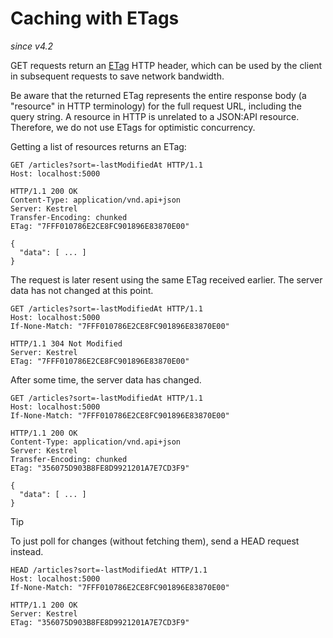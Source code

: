 # Caching with ETags

_since v4.2_

GET requests return an [ETag](https://developer.mozilla.org/docs/Web/HTTP/Headers/ETag) HTTP header, which can be used by the client in subsequent requests to save network bandwidth.

Be aware that the returned ETag represents the entire response body (a "resource" in HTTP terminology) for the full request URL, including the query string.
A resource in HTTP is unrelated to a JSON:API resource. Therefore, we do not use ETags for optimistic concurrency.

Getting a list of resources returns an ETag:

```http
GET /articles?sort=-lastModifiedAt HTTP/1.1
Host: localhost:5000
```

```http
HTTP/1.1 200 OK
Content-Type: application/vnd.api+json
Server: Kestrel
Transfer-Encoding: chunked
ETag: "7FFF010786E2CE8FC901896E83870E00"

{
  "data": [ ... ]
}
```

The request is later resent using the same ETag received earlier. The server data has not changed at this point.

```http
GET /articles?sort=-lastModifiedAt HTTP/1.1
Host: localhost:5000
If-None-Match: "7FFF010786E2CE8FC901896E83870E00"
```

```http
HTTP/1.1 304 Not Modified
Server: Kestrel
ETag: "7FFF010786E2CE8FC901896E83870E00"
```

After some time, the server data has changed.

```http
GET /articles?sort=-lastModifiedAt HTTP/1.1
Host: localhost:5000
If-None-Match: "7FFF010786E2CE8FC901896E83870E00"
```

```http
HTTP/1.1 200 OK
Content-Type: application/vnd.api+json
Server: Kestrel
Transfer-Encoding: chunked
ETag: "356075D903B8FE8D9921201A7E7CD3F9"

{
  "data": [ ... ]
}
```
> [!TIP]
> To just poll for changes (without fetching them), send a HEAD request instead.

```http
HEAD /articles?sort=-lastModifiedAt HTTP/1.1
Host: localhost:5000
If-None-Match: "7FFF010786E2CE8FC901896E83870E00"
```

```http
HTTP/1.1 200 OK
Server: Kestrel
ETag: "356075D903B8FE8D9921201A7E7CD3F9"
```
